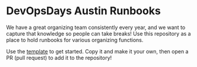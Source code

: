# DevOpsDays Austin Runbooks

We have a great organizing team consistently every year, and we want to capture that knowledge so people can take breaks! Use this repository as a place to hold runbooks for various organizing functions.

Use the [template](template.md) to get started. Copy it and make it your own, then open a PR (pull request) to add it to the repository!
